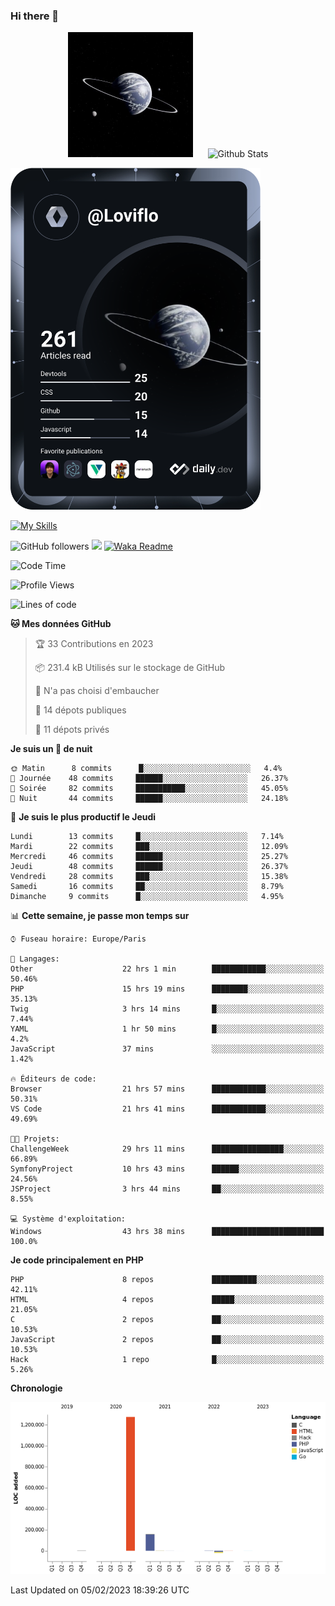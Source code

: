 ### Hi there 👋

<p align="center">
  <img src="https://github.com/Loviflo/Loviflo/blob/main/img/portrait.jpg" alt="Loviflo" height="200" style="margin-right: 20px"/>
  <img src="https://github-readme-stats.vercel.app/api?username=Loviflo&show_icons=true&theme=graywhite" alt="Github Stats" />
</p>

<a href="https://app.daily.dev/loviflo"><img src="https://github.com/loviflo/loviflo/blob/main/devcard.svg" width="400" alt="Loviflo's Dev Card"/></a>


[![My Skills](https://skillicons.dev/icons?i=php,laravel,symfony,mysql,js,ts,html,css,sass,angular,docker,webpack,vscode,figma,git,github,gitlab)](https://skillicons.dev)


![GitHub followers](https://img.shields.io/github/followers/Loviflo?label=Follow&style=social)
![](https://visitor-badge.glitch.me/badge?page_id=Loviflo.Loviflo)
[![Waka Readme](https://github.com/Loviflo/Loviflo/actions/workflows/update-stats.yml/badge.svg)](https://github.com/Loviflo/Loviflo/actions/workflows/update-stats.yml)

<!--START_SECTION:waka-->
![Code Time](http://img.shields.io/badge/Code%20Time-957%20hrs%2053%20mins-blue)

![Profile Views](http://img.shields.io/badge/Vues%20du%20profil-0-blue)

![Lines of code](https://img.shields.io/badge/Depuis%20Hello%20World%2C%20j%27ai%20%C3%A9crit-1%20Million%20Lignes%20de%20code-blue)

**🐱 Mes données GitHub** 

> 🏆 33 Contributions en 2023
 > 
> 📦 231.4 kB Utilisés sur le stockage de GitHub 
 > 
> 🚫 N'a pas choisi d'embaucher
 > 
> 📜 14 dépots publiques 
 > 
> 🔑 11 dépots privés  
 > 
**Je suis un 🦉 de nuit** 

```text
🌞 Matin      8 commits      █░░░░░░░░░░░░░░░░░░░░░░░░   4.4% 
🌆 Journée    48 commits     ██████░░░░░░░░░░░░░░░░░░░   26.37% 
🌃 Soirée     82 commits     ███████████░░░░░░░░░░░░░░   45.05% 
🌙 Nuit       44 commits     ██████░░░░░░░░░░░░░░░░░░░   24.18%

```
📅 **Je suis le plus productif le Jeudi** 

```text
Lundi        13 commits     █░░░░░░░░░░░░░░░░░░░░░░░░   7.14% 
Mardi        22 commits     ███░░░░░░░░░░░░░░░░░░░░░░   12.09% 
Mercredi     46 commits     ██████░░░░░░░░░░░░░░░░░░░   25.27% 
Jeudi        48 commits     ██████░░░░░░░░░░░░░░░░░░░   26.37% 
Vendredi     28 commits     ███░░░░░░░░░░░░░░░░░░░░░░   15.38% 
Samedi       16 commits     ██░░░░░░░░░░░░░░░░░░░░░░░   8.79% 
Dimanche     9 commits      █░░░░░░░░░░░░░░░░░░░░░░░░   4.95%

```


📊 **Cette semaine, je passe mon temps sur** 

```text
⌚︎ Fuseau horaire: Europe/Paris

💬 Langages: 
Other                    22 hrs 1 min        ████████████░░░░░░░░░░░░░   50.46% 
PHP                      15 hrs 19 mins      ████████░░░░░░░░░░░░░░░░░   35.13% 
Twig                     3 hrs 14 mins       █░░░░░░░░░░░░░░░░░░░░░░░░   7.44% 
YAML                     1 hr 50 mins        █░░░░░░░░░░░░░░░░░░░░░░░░   4.2% 
JavaScript               37 mins             ░░░░░░░░░░░░░░░░░░░░░░░░░   1.42%

🔥 Éditeurs de code: 
Browser                  21 hrs 57 mins      ████████████░░░░░░░░░░░░░   50.31% 
VS Code                  21 hrs 41 mins      ████████████░░░░░░░░░░░░░   49.69%

🐱‍💻 Projets: 
ChallengeWeek            29 hrs 11 mins      ████████████████░░░░░░░░░   66.89% 
SymfonyProject           10 hrs 43 mins      ██████░░░░░░░░░░░░░░░░░░░   24.56% 
JSProject                3 hrs 44 mins       ██░░░░░░░░░░░░░░░░░░░░░░░   8.55%

💻 Système d'exploitation: 
Windows                  43 hrs 38 mins      █████████████████████████   100.0%

```

**Je code principalement en PHP** 

```text
PHP                      8 repos             ██████████░░░░░░░░░░░░░░░   42.11% 
HTML                     4 repos             █████░░░░░░░░░░░░░░░░░░░░   21.05% 
C                        2 repos             ██░░░░░░░░░░░░░░░░░░░░░░░   10.53% 
JavaScript               2 repos             ██░░░░░░░░░░░░░░░░░░░░░░░   10.53% 
Hack                     1 repo              █░░░░░░░░░░░░░░░░░░░░░░░░   5.26%

```


**Chronologie**

![Chart not found](https://raw.githubusercontent.com/Loviflo/Loviflo/main/charts/bar_graph.png) 


 Last Updated on 05/02/2023 18:39:26 UTC
<!--END_SECTION:waka-->
